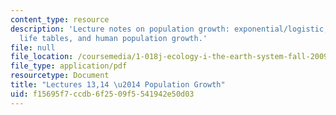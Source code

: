 ```yaml
---
content_type: resource
description: 'Lecture notes on population growth: exponential/logistic, chemostats,
  life tables, and human population growth.'
file: null
file_location: /coursemedia/1-018j-ecology-i-the-earth-system-fall-2009/f15695f7ccdb6f2509f5541942e50d03_MIT1_018JF09_Lec13.pdf
file_type: application/pdf
resourcetype: Document
title: "Lectures 13,14 \u2014 Population Growth"
uid: f15695f7-ccdb-6f25-09f5-541942e50d03
---
```

